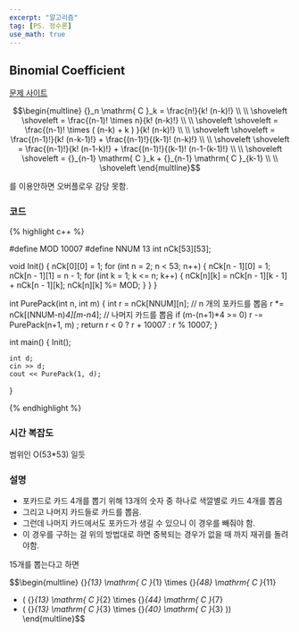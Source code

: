 ```yaml
---
excerpt: "알고리즘"
tag: [PS. 정수론]
use_math: true
---
```

## Binomial Coefficient

[문제 사이트](https://www.acmicpc.net/problem/16565)

$$\begin{multline} 
{}_n \mathrm{ C }_k =  \frac{n!}{k! (n-k)!}  \\ \\ \shoveleft
\shoveleft = \frac{(n-1)! \times n}{k! (n-k)!}  \\ \\ \shoveleft
\shoveleft = \frac{(n-1)! \times ( (n-k) + k ) }{k! (n-k)!}  \\ \\ \shoveleft
\shoveleft = \frac{(n-1)!}{k! (n-k-1)!} + \frac{(n-1)!}{(k-1)! (n-k)!}  \\ \\ \shoveleft
\shoveleft = \frac{(n-1)!}{k! (n-1-k)!} +  \frac{(n-1)!}{(k-1)! (n-1-(k-1)!}  \\ \\ \shoveleft
\shoveleft = {}_{n-1} \mathrm{ C }_k  + {}_{n-1} \mathrm{ C }_{k-1} \\ \\ \shoveleft
\end{multline}$$

를 이용안하면 오버플로우 감당 못함.

### 코드

{% highlight c++ %}


#define MOD 10007
#define NNUM 13
int nCk[53][53];

void Init() 
{
    nCk[0][0] = 1;
    for (int n = 2; n < 53; n++)
    {
        nCk[n - 1][0] = 1; nCk[n - 1][1] = n - 1;
        for (int k = 1; k <= n; k++)
        {
            nCk[n][k] = nCk[n - 1][k - 1] + nCk[n - 1][k];
            nCk[n][k] %= MOD;
        }
    }
}

int PurePack(int n, int m)
{
	int r = nCk[NNUM][n];        // n 개의 포카드를 뽑음
    r *= nCk[(NNUM-n)*4][m-n*4]; // 나머지 카드를 뽑음
	if (m-(n+1)*4 >= 0) 
        r -= PurePack(n+1, m) ;	
	return r < 0 ? r + 10007 : r % 10007;
}

int main()
{
    Init();

    int d;
	cin >> d;
	cout << PurePack(1, d);
}

{% endhighlight %}

### 시간 복잡도

범위인 O(53*53) 일듯 

### 설명

+ 포카드로 카드 4개를 뽑기 위해 13개의 숫자 중 하나로 색깔별로 카드 4개를 뽑음
+ 그리고 나머지 카드들로 카드를 뽑음.
+ 그런데 나머지 카드에서도 포카드가 생길 수 있으니 이 경우를 빼줘야 함.
+ 이 경우를 구하는 걸 위의 방법대로 하면 중복되는 경우가 없을 때 까지 재귀를 돌려야함.

15개를 뽑는다고 하면

$$\begin{multline} 
 {}_{13} \mathrm{ C }_{1} \times  {}_{48} \mathrm{ C }_{11}  
 -  ( {}_{13} \mathrm{ C }_{2} \times  {}_{44} \mathrm{ C }_{7}
 - ( {}_{13} \mathrm{ C }_{3} \times  {}_{40} \mathrm{ C }_{3} ))
\end{multline}$$

